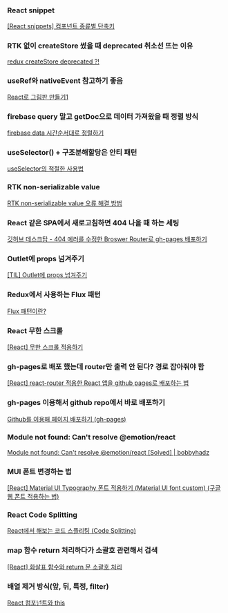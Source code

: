 ### React snippet

[[React snippets] 컴포넌트 종류별 단축키](https://velog.io/@rgfdds98/React-snippets-컴포넌트-종류별-단축키)

### RTK 없이 createStore 썼을 때 deprecated 취소선 뜨는 이유

[redux createStore deprecated ?!](https://velog.io/@201_steve/redux-createStore-deprecated)

### useRef와 nativeEvent 참고하기 좋음

[React로 그림판 만들기1](https://velog.io/@sweet_pumpkin/React로-그림판-만들기1)

### firebase query 말고 getDoc으로 데이터 가져왔을 때 정렬 방식

[firebase data 시간순서대로 정렬하기](https://velog.io/@owlsuri/firebase-data-시간순서대로-정렬하기)

### useSelector() + 구조분해할당은 안티 패턴

[useSelector의 적절한 사용법](https://velog.io/@arthur/useSelector의-적절한-사용법)

### RTK non-serializable value

[RTK non-serializable value 오류 해결 방법](https://velog.io/@pest95/RTK-non-serializable-value-오류-해결-방법)

### React 같은 SPA에서 새로고침하면 404 나올 때 하는 세팅

[깃허브 데스크탑 - 404 에러를 수정한 Broswer Router로 gh-pages 배포하기](https://bloodstrawberry.tistory.com/1133)

### Outlet에 props 넘겨주기

[[TIL] Outlet에 props 넘겨주기](https://velog.io/@sungho/TIL-Outlet에-props-넘겨주기)

### Redux에서 사용하는 Flux 패턴

[Flux 패턴이란?](https://velog.io/@andy0011/Flux-패턴이란)

### React 무한 스크롤

[[React] 무한 스크롤 적용하기](https://velog.io/@sjoleee_/React-무한-스크롤)

### gh-pages로 배포 했는데 router만 출력 안 된다? 경로 잡아줘야 함

[[React] react-router 적용한 React 앱을 github pages로 배포하는 법](https://medium.com/@_diana_lee/react-react-router-적용한-react-앱을-github-pages로-배포하는-법-5f6119c6a5d9)

### gh-pages 이용해서 github repo에서 바로 배포하기

[Github를 이용해 페이지 배포하기 (gh-pages)](https://inuplace.tistory.com/713)

### Module not found: Can't resolve @emotion/react

[Module not found: Can't resolve @emotion/react [Solved] | bobbyhadz](https://bobbyhadz.com/blog/react-module-not-found-cant-resolve-emotion-react)

### MUI 폰트 변경하는 법

[[React] Material UI Typography 폰트 적용하기 (Material UI font custom) (구글 웹 폰트 적용하는 법)](https://kbwplace.tistory.com/112)

### React Code Splitting

[React에서 해보는 코드 스플리팅 (Code Splitting)](https://medium.com/humanscape-tech/react에서-해보는-코드-스플리팅-code-splitting-56c9c7a1baa4)

### map 함수 return 처리하다가 소괄호 관련해서 검색

[[React] 화살표 함수와 return 문 소괄호 처리](https://jobcoding.tistory.com/105)

### 배열 제거 방식(앞, 뒤, 특정, filter)

[React 컴포넌트와 this](https://maxkim-j.github.io/posts/react-component-this/)
